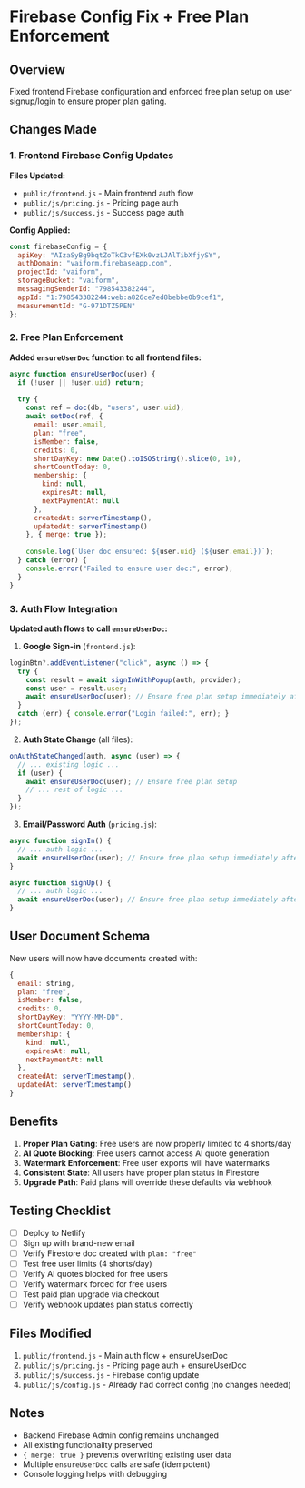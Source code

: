 # Firebase Config Fix + Free Plan Enforcement

## Overview
Fixed frontend Firebase configuration and enforced free plan setup on user signup/login to ensure proper plan gating.

## Changes Made

### 1. Frontend Firebase Config Updates

**Files Updated:**
- `public/frontend.js` - Main frontend auth flow
- `public/js/pricing.js` - Pricing page auth
- `public/js/success.js` - Success page auth

**Config Applied:**
```javascript
const firebaseConfig = {
  apiKey: "AIzaSyBg9bqtZoTkC3vfEXk0vzLJAlTibXfjySY",
  authDomain: "vaiform.firebaseapp.com",
  projectId: "vaiform",
  storageBucket: "vaiform",
  messagingSenderId: "798543382244",
  appId: "1:798543382244:web:a826ce7ed8bebbe0b9cef1",
  measurementId: "G-971DTZ5PEN"
};
```

### 2. Free Plan Enforcement

**Added `ensureUserDoc` function to all frontend files:**
```javascript
async function ensureUserDoc(user) {
  if (!user || !user.uid) return;
  
  try {
    const ref = doc(db, "users", user.uid);
    await setDoc(ref, {
      email: user.email,
      plan: "free",
      isMember: false,
      credits: 0,
      shortDayKey: new Date().toISOString().slice(0, 10),
      shortCountToday: 0,
      membership: { 
        kind: null, 
        expiresAt: null, 
        nextPaymentAt: null 
      },
      createdAt: serverTimestamp(),
      updatedAt: serverTimestamp()
    }, { merge: true });
    
    console.log(`User doc ensured: ${user.uid} (${user.email})`);
  } catch (error) {
    console.error("Failed to ensure user doc:", error);
  }
}
```

### 3. Auth Flow Integration

**Updated auth flows to call `ensureUserDoc`:**

1. **Google Sign-in** (`frontend.js`):
```javascript
loginBtn?.addEventListener("click", async () => {
  try { 
    const result = await signInWithPopup(auth, provider);
    const user = result.user;
    await ensureUserDoc(user); // Ensure free plan setup immediately after sign-in
  }
  catch (err) { console.error("Login failed:", err); }
});
```

2. **Auth State Change** (all files):
```javascript
onAuthStateChanged(auth, async (user) => {
  // ... existing logic ...
  if (user) {
    await ensureUserDoc(user); // Ensure free plan setup
    // ... rest of logic ...
  }
});
```

3. **Email/Password Auth** (`pricing.js`):
```javascript
async function signIn() {
  // ... auth logic ...
  await ensureUserDoc(user); // Ensure free plan setup immediately after sign-in
}

async function signUp() {
  // ... auth logic ...
  await ensureUserDoc(user); // Ensure free plan setup immediately after sign-up
}
```

## User Document Schema

New users will now have documents created with:
```javascript
{
  email: string,
  plan: "free",
  isMember: false,
  credits: 0,
  shortDayKey: "YYYY-MM-DD",
  shortCountToday: 0,
  membership: { 
    kind: null, 
    expiresAt: null, 
    nextPaymentAt: null 
  },
  createdAt: serverTimestamp(),
  updatedAt: serverTimestamp()
}
```

## Benefits

1. **Proper Plan Gating**: Free users are now properly limited to 4 shorts/day
2. **AI Quote Blocking**: Free users cannot access AI quote generation
3. **Watermark Enforcement**: Free user exports will have watermarks
4. **Consistent State**: All users have proper plan status in Firestore
5. **Upgrade Path**: Paid plans will override these defaults via webhook

## Testing Checklist

- [ ] Deploy to Netlify
- [ ] Sign up with brand-new email
- [ ] Verify Firestore doc created with `plan: "free"`
- [ ] Test free user limits (4 shorts/day)
- [ ] Verify AI quotes blocked for free users
- [ ] Verify watermark forced for free users
- [ ] Test paid plan upgrade via checkout
- [ ] Verify webhook updates plan status correctly

## Files Modified

1. `public/frontend.js` - Main auth flow + ensureUserDoc
2. `public/js/pricing.js` - Pricing page auth + ensureUserDoc
3. `public/js/success.js` - Firebase config update
4. `public/js/config.js` - Already had correct config (no changes needed)

## Notes

- Backend Firebase Admin config remains unchanged
- All existing functionality preserved
- `{ merge: true }` prevents overwriting existing user data
- Multiple `ensureUserDoc` calls are safe (idempotent)
- Console logging helps with debugging
